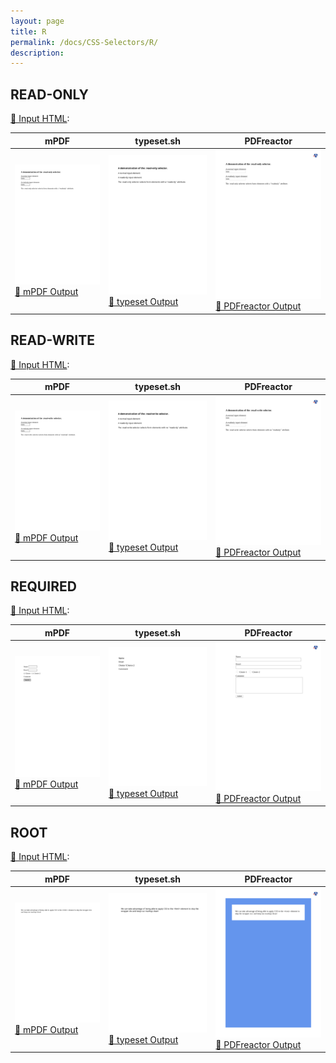 ```yaml
---
layout: page
title: R
permalink: /docs/CSS-Selectors/R/
description: 
---
```




## READ-ONLY

[📄 Input HTML](/html/CSS%20Selectors/R/read-only.html):

| mPDF | typeset.sh | PDFreactor |
|---------|---------|---------|
| ![mPDF Preview](mpdf__html_CSS_Selectors_R_read-only.html.png) [📕 mPDF Output](mpdf__html_CSS_Selectors_R_read-only.html.pdf) | ![typeset Preview](typeset__html_CSS_Selectors_R_read-only.html.png) [📕 typeset Output](typeset__html_CSS_Selectors_R_read-only.html.pdf) | ![PDFreactor Preview](pdfreactor__html_CSS_Selectors_R_read-only.html.png) [📕 PDFreactor Output](pdfreactor__html_CSS_Selectors_R_read-only.html.pdf)

## READ-WRITE

[📄 Input HTML](/html/CSS%20Selectors/R/read-write.html):

| mPDF | typeset.sh | PDFreactor |
|---------|---------|---------|
| ![mPDF Preview](mpdf__html_CSS_Selectors_R_read-write.html.png) [📕 mPDF Output](mpdf__html_CSS_Selectors_R_read-write.html.pdf) | ![typeset Preview](typeset__html_CSS_Selectors_R_read-write.html.png) [📕 typeset Output](typeset__html_CSS_Selectors_R_read-write.html.pdf) | ![PDFreactor Preview](pdfreactor__html_CSS_Selectors_R_read-write.html.png) [📕 PDFreactor Output](pdfreactor__html_CSS_Selectors_R_read-write.html.pdf)

## REQUIRED

[📄 Input HTML](/html/CSS%20Selectors/R/required.html):

| mPDF | typeset.sh | PDFreactor |
|---------|---------|---------|
| ![mPDF Preview](mpdf__html_CSS_Selectors_R_required.html.png) [📕 mPDF Output](mpdf__html_CSS_Selectors_R_required.html.pdf) | ![typeset Preview](typeset__html_CSS_Selectors_R_required.html.png) [📕 typeset Output](typeset__html_CSS_Selectors_R_required.html.pdf) | ![PDFreactor Preview](pdfreactor__html_CSS_Selectors_R_required.html.png) [📕 PDFreactor Output](pdfreactor__html_CSS_Selectors_R_required.html.pdf)

## ROOT

[📄 Input HTML](/html/CSS%20Selectors/R/root.html):

| mPDF | typeset.sh | PDFreactor |
|---------|---------|---------|
| ![mPDF Preview](mpdf__html_CSS_Selectors_R_root.html.png) [📕 mPDF Output](mpdf__html_CSS_Selectors_R_root.html.pdf) | ![typeset Preview](typeset__html_CSS_Selectors_R_root.html.png) [📕 typeset Output](typeset__html_CSS_Selectors_R_root.html.pdf) | ![PDFreactor Preview](pdfreactor__html_CSS_Selectors_R_root.html.png) [📕 PDFreactor Output](pdfreactor__html_CSS_Selectors_R_root.html.pdf)


